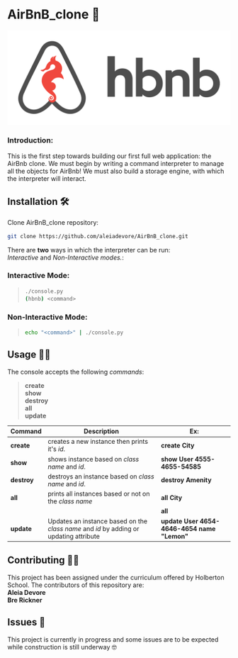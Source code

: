# AirBnB_clone :house_with_garden:

![HBnB](HBNB_image.png)
### Introduction:
This is the first step towards building our first full web application: the AirBnb clone. We must begin by writing a command interpreter to manage all the objects for AirBnb! We must also build a storage engine, with which the interpreter will interact. 
## Installation :hammer_and_wrench:
Clone AirBnB_clone repository:
```bash
git clone https://github.com/aleiadevore/AirBnB_clone.git
```

There are **two** ways in which the interpreter can be run:   
  _Interactive_ and _Non-Interactive modes._:  



### Interactive Mode:
> ```bash
> ./console.py
> (hbnb) <command>
> ```
### Non-Interactive Mode:
> ```bash
> echo "<command>" | ./console.py
>```
## Usage :woman_technologist:
The console accepts the following _commands_:  
  
> **create**  
**show**  
**destroy**  
**all**  
**update**

 
|Command|Description|Ex:|     
|----|-----|-------|     
|**create**|creates a new instance then prints it's _id_.|**create City**|
|**show**|shows instance based on _class name_ and _id_. |**show User 4555-4655-54585**|
|**destroy**|destroys an instance based on _class name_ and _id_. |**destroy Amenity**|
|**all**|prints all instances based or not on the _class name_|**all City**|
|| |**all**|
|**update**|Updates an instance based on the _class name_ and _id_ by adding or updating attribute|**update User 4654-4646-4654 name "Lemon"**|



## Contributing :fist_right::fist_left:
This project has been assigned under the curriculum offered by Holberton School. The contributors of this repository are:  
**Aleia Devore**  
**Bre Rickner**

## Issues :monocle_face:
This project is currently in progress and some issues are to be expected while construction is still underway :nerd_face: